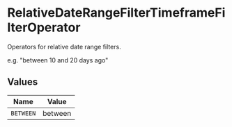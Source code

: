 # RelativeDateRangeFilterTimeframeFilterOperator

Operators for relative date range filters.

e.g. "between 10 and 20 days ago"


## Values

| Name      | Value     |
| --------- | --------- |
| `BETWEEN` | between   |
